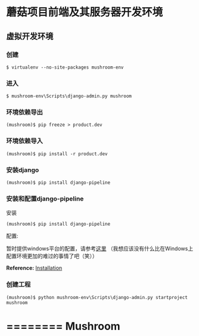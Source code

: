 蘑菇项目前端及其服务器开发环境
=======================

虚拟开发环境
------------

### 创建
```shell
$ virtualenv --no-site-packages mushroom-env
```

### 进入
```shell
$ mushroom-env\Scripts\django-admin.py mushroom
```

### 环境依赖导出
```shell
(mushroom)$ pip freeze > product.dev
```

### 环境依赖导入
```shell
(mushroom)$ pip install -r product.dev
```

### 安装django
```shell
(mushroom)$ pip install django-pipeline
```

### 安装和配置django-pipeline
安装
```shell
(mushroom)$ pip install django-pipeline
```
配置:

暂时提供windows平台的配置，请参考[这里](https://github.com/creamidea/Mushroom/issues/10)
（我想应该没有什么比在Windows上配置环境更加的难过的事情了吧（笑））

**Reference:**
[Installation](http://django-pipeline.readthedocs.org/en/latest/installation.html)

### 创建工程
```shell
(mushroom)$ python mushroom-env\Scripts\django-admin.py startproject mushroom
```

========
Mushroom
========
